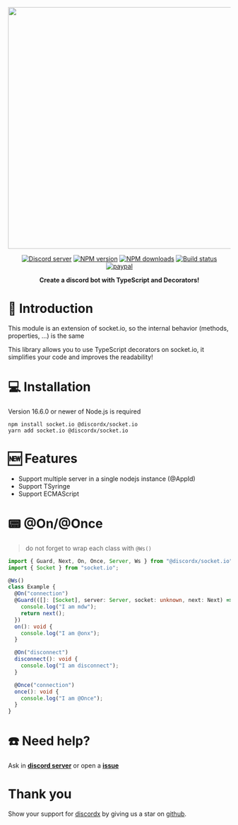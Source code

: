 <div>
  <p align="center">
    <a href="https://discord-ts.js.org" target="_blank" rel="nofollow">
      <img src="https://discord-ts.js.org/discord-ts.svg" width="546" />
    </a>
  </p>
  <p align="center">
    <a href="https://discord-ts.js.org/discord"
      ><img
        src="https://img.shields.io/discord/874802018361950248?color=5865F2&logo=discord&logoColor=white"
        alt="Discord server"
    /></a>
    <a href="https://www.npmjs.com/package/@discordx/socket.io"
      ><img
        src="https://img.shields.io/npm/v/@discordx/socket.io.svg?maxAge=3600"
        alt="NPM version"
    /></a>
    <a href="https://www.npmjs.com/package/@discordx/socket.io"
      ><img
        src="https://img.shields.io/npm/dt/@discordx/socket.io.svg?maxAge=3600"
        alt="NPM downloads"
    /></a>
    <a href="https://github.com/oceanroleplay/discord.ts/actions"
      ><img
        src="https://github.com/oceanroleplay/discord.ts/workflows/Build/badge.svg"
        alt="Build status"
    /></a>
    <a href="https://www.paypal.me/vijayxmeena"
      ><img
        src="https://img.shields.io/badge/donate-paypal-F96854.svg"
        alt="paypal"
    /></a>
  </p>
  <p align="center">
    <b> Create a discord bot with TypeScript and Decorators! </b>
  </p>
</div>

# 📖 Introduction

This module is an extension of socket.io, so the internal behavior (methods, properties, ...) is the same

This library allows you to use TypeScript decorators on socket.io, it simplifies your code and improves the readability!

# 💻 Installation

Version 16.6.0 or newer of Node.js is required

```
npm install socket.io @discordx/socket.io
yarn add socket.io @discordx/socket.io
```

# 🆕 Features

- Support multiple server in a single nodejs instance (@AppId)
- Support TSyringe
- Support ECMAScript

# 📟 @On/@Once

> do not forget to wrap each class with `@Ws()`

```ts
import { Guard, Next, On, Once, Server, Ws } from "@discordx/socket.io";
import { Socket } from "socket.io";

@Ws()
class Example {
  @On("connection")
  @Guard(([]: [Socket], server: Server, socket: unknown, next: Next) => {
    console.log("I am mdw");
    return next();
  })
  on(): void {
    console.log("I am @onx");
  }

  @On("disconnect")
  disconnect(): void {
    console.log("I am disconnect");
  }

  @Once("connection")
  once(): void {
    console.log("I am @Once");
  }
}
```

# ☎️ Need help?

Ask in **[discord server](https://discord-ts.js.org/discord)** or open a **[issue](https://github.com/oceanroleplay/discord.ts/issues)**

# Thank you

Show your support for [discordx](https://www.npmjs.com/package/discordx) by giving us a star on [github](https://github.com/oceanroleplay/discord.ts).
